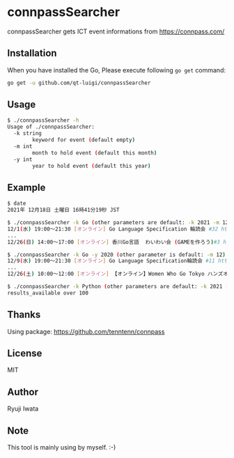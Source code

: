 # connpassSearcher

connpassSearcher gets ICT event informations from https://connpass.com/

## Installation

When you have installed the Go, Please execute following `go get` command:

```sh
go get -u github.com/qt-luigi/connpassSearcher
```

## Usage

```sh
$ ./connpassSearcher -h
Usage of ./connpassSearcher:
  -k string
    	keyword for event (default empty)
  -m int
    	month to hold event (default this month)
  -y int
    	year to hold event (default this year)
```
## Example

```sh
$ date
2021年 12月18日 土曜日 16時41分19秒 JST

$ ./connpassSearcher -k Go (other parameters are default: -k 2021 -m 12)
12/1(水) 19:00〜21:30 [オンライン] Go Language Specification 輪読会 #32 https://gospecreading.connpass.com/event/231503/
...
12/26(日) 14:00〜17:00 [オンライン] 香川Go言語  わいわい会 (GAMEを作ろう)#3 https://gdgshikoku.connpass.com/event/233967/

$ ./connpassSearcher -k Go -y 2020 (other parameter is default: -m 12)
12/9(水) 19:00〜21:30 [オンライン] Go Language Specification輪読会 #11 https://gospecreading.connpass.com/event/197221/
...
12/26(土) 10:00〜12:00 [オンライン] 【オンライン】Women Who Go Tokyo ハンズオン - Go言語で作るインタプリタ#4 https://womenwhogo-tokyo.connpass.com/event/199316/

$ ./connpassSearcher -k Python (other parameters are default: -k 2021 -m 12)
results_available over 100
```

## Thanks

Using package: https://github.com/tenntenn/connpass

## License

MIT

## Author

Ryuji Iwata

## Note

This tool is mainly using by myself. :-)
